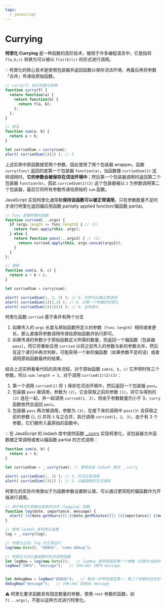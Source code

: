 ```yaml
---
tags:
  - javascript
---
```


# Currying
**柯里化 Currying** 是一种函数的高阶技术，被用于许多编程语言中，它是指将 `f(a,b,c)` 转换为可以被以 `f(a)(b)(c)` 的形式进行调用。

:bulb: 柯里化的核心技术是使用包装器并返回函数以保存词法环境，再最后再将参数「合并」传递给原始函数。

```js
// curry(f) 执行柯里化转换
function curry(f) {
  return function(a) {
    return function(b) {
      return f(a, b);
    };
  };
}

// 用法
function sum(a, b) {
  return a + b;
}

let curriedSum = curry(sum);
alert( curriedSum(1)(2) ); // 3
```

上述实例中原函数接受两个参数，因此使用了两个包装器 wrapper。函数 `curry(func)` 返回的是第一个包装器 `function(a)`，当函数像 `curriedSum(1)` 这样调用时，**它的参数会被保存在词法环境中**；然后第一个包装器调用时返回第二个包装器 `function(b)`，因此 `curriedSum(1)(2)` 这个包装器被以 `2` 为参数调用第二个包装器，最后它将所有参数传递给原始的 `sum` 函数。

JavaScript 实现柯里化通常都**保持该函数可以被正常调用**，只在参数数量不足时才进行柯里化返回偏应用函数 partially applied function/偏函数 partial。

```js
// func 是要转换的函数
function curried(...args) {
  if (args.length >= func.length) { // (1)
    return func.apply(this, args);
  } else {
    return function pass(...args2) { // (2)
      return curried.apply(this, args.concat(args2));
    }
  }
};

// 用例
function sum(a, b, c) {
  return a + b + c;
}

let curriedSum = curry(sum);

alert( curriedSum(1, 2, 3) ); // 6，仍然可以被正常调用
alert( curriedSum(1)(2,3) ); // 6，对第一个参数的柯里化
alert( curriedSum(1)(2)(3) ); // 6，全柯里化
```

柯里化函数 `curried` 基于条件有两个分支

1. 如果传入的 `args` 长度与原始函数所定义的参数（`func.length`）相同或者更长，那么直接将参数调用传递给原始函数并执行即可。
2. 如果传递的参数少于原始函数定义所需的数量，则返回一个偏函数（包装器 `pass`），而它将重新应用 `curried` 以将之前传入的参数与新的参数合并，然后在这个递归中再次判断，可能获得一个新的偏函数（如果参数不足的话）或者调用原始函数最终的结果。

结合上述实例看看代码的具体流程，对于原始函数 `sum(a, b, c)`  它声明时有三个参数，所以 `sum.length = 3`，对于调用 `curried(1)(2)(3)`：

1. 第一个调用 `curried(1)` 将 `1` 保存在词法环境中，然后返回一个包装器 `pass`。
2. 包装器 `pass` 被调用，参数为 `(2)`，它会获取之前的参数 `(1)`，将它与得到的 `(2)` 连在一起，并一起调用 `curried(1, 2)`，但由于参数数量仍小于 3，`curry` 函数依然会返回 `pass`。
3. 包装器 `pass` 再次被调用，参数为 `(3)`，在接下来的调用中 `pass(3)` 会获取之前的参数 (`1`, `2`) 并将 `3` 与之合并，执行调用 `curried(1, 2, 3)`，由于有 3 个参数，它们被传入最原始的函数中。

:bulb: 在 JavaScript 的 lodash 库中提供函数 [_.curry](https://lodash.com/docs#curry) 实现柯里化，该包装器允许函数被正常调用或者以偏函数 partial 的方式调用：

```js
function sum(a, b) {
  return a + b;
}

let curriedSum = _.curry(sum); // 使用来自 lodash 库的 _.curry

alert( curriedSum(1, 2) ); // 3，仍可正常调用
alert( curriedSum(1)(2) ); // 3，以偏函数的方式调用
```

柯里化的实际作用类似于为函数参数设置默认值，可以通过更简短的偏函数作为开端进行调用。

```js
// 用于格式化和输出信息的日志（logging）函数
function log(date, importance, message) {
  alert(`[${date.getHours()}:${date.getMinutes()}] [${importance}] ${message}`);
}

// 使用 loadsh 库柯里化函数
log = _.curry(log);

// 柯里化之后，log 仍正常运行
log(new Date(), "DEBUG", "some debug");

// 柯里化允许以偏函数的形式调用函数
let logNow = log(new Date());   // logNow 是带有固定第一个参数（日期为当前时间）的日志的偏函数
logNow("INFO", "message");   // [HH:mm] INFO message


let debugNow = logNow("DEBUG");   // 更进一步带有固定第一、第二个参数的日志的偏函数
debugNow("message");   // [HH:mm] DEBUG message
```

:warning: 柯里化要求函数具有固定数量的参数，使用 `rest` 参数的函数，如 `f(...args)`，不能以这种方式进行柯里化。